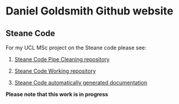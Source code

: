 # Daniel Goldsmith Github website

## Steane Code
For my UCL MSc project on the Steane code please see: 
1. [Steane Code Pipe Cleaning repository](https://github.com/goldsmdn/Pipecleaning_test)  

2. [Steane Code Working repository](https://github.com/goldsmdn/SteaneCode)  

3. [Steane Code automatically generated documentation](https://goldsmdn.github.io/SteaneCode/)  


**Please note that this work is in progress**